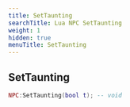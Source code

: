 ```yaml
---
title: SetTaunting
searchTitle: Lua NPC SetTaunting
weight: 1
hidden: true
menuTitle: SetTaunting
---
```

## SetTaunting
```lua
NPC:SetTaunting(bool t); -- void
```